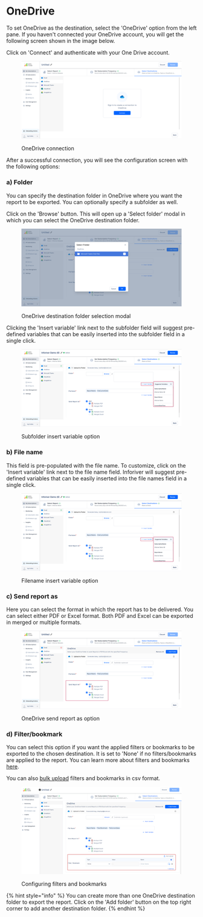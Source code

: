 # OneDrive

To set OneDrive as the destination, select the 'OneDrive' option from the left pane. If you haven't connected your OneDrive account, you will get the following screen shown in the image below.

Click on 'Connect' and authenticate with your One Drive account.

<figure><img src="../../../../.gitbook/assets/one-drive.png" alt=""><figcaption><p>OneDrive connection</p></figcaption></figure>

After a successful connection, you will see the configuration screen with the following options:

### **a) Folder**&#x20;

You can specify the destination folder in OneDrive where you want the report to be exported. You can optionally specify a subfolder as well.&#x20;

Click on the 'Browse' button. This will open up a 'Select folder' modal in which you can select the OneDrive destination folder.

<figure><img src="../../../../.gitbook/assets/image (90).png" alt=""><figcaption><p>OneDrive destination folder selection modal</p></figcaption></figure>

Clicking the 'Insert variable' link next to the subfolder field will suggest pre-defined variables that can be easily inserted into the subfolder field in a single click.

<figure><img src="../../../../.gitbook/assets/folder-insert-variable.png" alt=""><figcaption><p>Subfolder insert variable option</p></figcaption></figure>

### **b) File name**&#x20;

This field is pre-populated with the file name. To customize, click on the 'Insert variable' link next to the file name field. Inforiver will suggest pre-defined variables that can be easily inserted into the file names field in a single click.

<figure><img src="../../../../.gitbook/assets/file-insert-variable.png" alt=""><figcaption><p>Filename insert variable option</p></figcaption></figure>

### **c) Send report as**&#x20;

Here you can select the format in which the report has to be delivered. You can select either PDF or Excel format. Both PDF and Excel can be exported in merged or multiple formats.

<figure><img src="../../../../.gitbook/assets/one-drive-pdf.png" alt=""><figcaption><p>OneDrive send report as option</p></figcaption></figure>



### **d) Filter/bookmark**&#x20;

You can select this option if you want the applied filters or bookmarks to be exported to the chosen destination. It is set to 'None' if no filters/bookmarks are applied to the report. You can learn more about filters and bookmarks [here](./#filter).

You can also [bulk upload](https://app.gitbook.com/o/Bi5mNLq31yHE9Ep9vISb/s/EbkCXCUXmtUq5tcnUtZE/\~/changes/237/working-with-inforiver/11.-scheduling-reports/create-new-subscription/select-destination-s/onedrive#e-bulk-upload) filters and bookmarks in csv format.

<figure><img src="../../../../.gitbook/assets/BoomarkFilter.png" alt=""><figcaption><p>Configuring filters and bookmarks</p></figcaption></figure>



{% hint style="info" %}
You can create more than one OneDrive destination folder to export the report. Click on the 'Add folder' button on the top right corner to add another destination folder.
{% endhint %}
